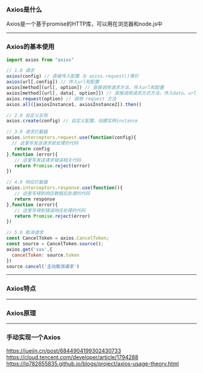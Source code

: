### Axios是什么
Axios是一个基于promise的HTTP库，可以用在浏览器和node.js中

---

### Axios的基本使用
```js
import axios from "axios"

// 1.0 请求
axios(config) // 直接传入配置 与 axios.request()等价
axios(url[,config]) // 传入url和配置
axios[method](url[, option]) // 直接调用请求方法，传入url和配置
axios[method](url[, data[, option]]) // 直接调用请求方式方法，传入data、url和配置
axios.request(option) // 调用 request 方法
axios.all([axiosInstance1, axiosInstance2]).then()

// 2.0 自定义实例
axios.create(config) // 自定义配置，创建实例instance

// 3.0 请求拦截器
axios.interceptors.request.use(function(config){
  // 这里写发送请求前处理的代码
   return config
},function (error){
   // 这里写发送请求错误相关代码 
   return Promise.reject(error) 
})

// 4.0 响应拦截器
axios.interceptors.response.use(function(){
   // 这里写得到响应数据后处理的代码
   return response 
},function (error){
   // 这里写得到错误响应处理的代码
   return Promise.reject(error) 
})

// 5.0 取消请求
const CancelToken = axios.CancelToken;
const source = CancelToken.source();
axios.get('xxx',{
  cancelToken: source.token  
})
source.cancel('主动取消请求')
```
---

### Axios特点

---

### Axios原理


















---

### 手动实现一个Axios


























https://juejin.cn/post/6844904199302430733
https://cloud.tencent.com/developer/article/1794288
https://lq782655835.github.io/blogs/project/axios-usage-theory.html